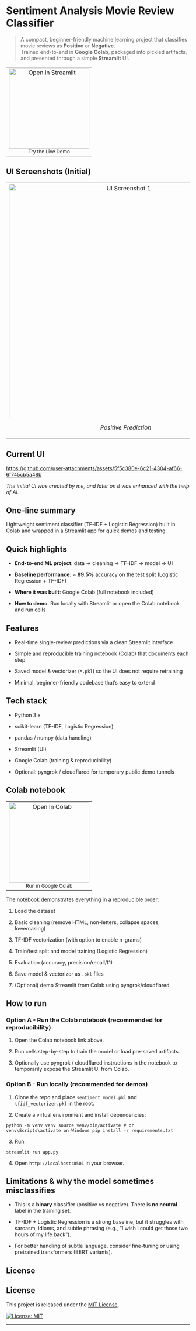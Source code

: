 
# Sentiment Analysis  Movie Review Classifier

> A compact, beginner-friendly machine learning project that classifies movie reviews as **Positive** or **Negative**.  
> Trained end-to-end in **Google Colab**, packaged into pickled artifacts, and presented through a simple **Streamlit** UI.


<table>
    </td>
    <td align="center">
      <a href="https://movie-review-sentiment-prediction.streamlit.app/" target="_blank">
        <img src="https://static.streamlit.io/badges/streamlit_badge_black_white.svg" alt="Open in Streamlit" width="220" />
      </a>
      <br>
      <sub>Try the Live Demo</sub>
    </td>
  </tr>
</table>


## UI Screenshots (Initial)

<table>
  <tr>
    <td align="center">
      <img src="https://github.com/user-attachments/assets/1271485c-039e-4767-94e7-651732ef7c30" alt="UI Screenshot 1" width="640" />
      <p><em>Positive Prediction</em></p>
    </td>
    <td align="center">
      <img src="https://github.com/user-attachments/assets/3e6ac725-31fc-4161-b9cb-d9bba03782f9" alt="UI Screenshot 2" width="640" />
      <p><em>Negative Prediction</em></p>
    </td>
  </tr>
</table>

## Current UI

https://github.com/user-attachments/assets/5f5c380e-6c21-4304-af66-6f745cb5a48b

*The initial UI was created by me, and later on it was enhanced with the help of AI.*

## One-line summary

Lightweight sentiment classifier (TF-IDF + Logistic Regression) built in Colab and wrapped in a Streamlit app for quick demos and testing.


## Quick highlights

-   **End-to-end ML project**: data → cleaning → TF-IDF → model → UI
    
-   **Baseline performance**: ≈ **89.5%** accuracy on the test split (Logistic Regression + TF-IDF)
    
-   **Where it was built**: Google Colab (full notebook included)
    
-   **How to demo**: Run locally with Streamlit or open the Colab notebook and run cells
    


## Features

-   Real-time single-review predictions via a clean Streamlit interface
    
-   Simple and reproducible training notebook (Colab) that documents each step
    
-   Saved model & vectorizer (`*.pkl`) so the UI does not require retraining
    
-   Minimal, beginner-friendly codebase that’s easy to extend
    


## Tech stack

-   Python 3.x
    
-   scikit-learn (TF-IDF, Logistic Regression)
    
-   pandas / numpy (data handling)
    
-   Streamlit (UI)
    
-   Google Colab (training & reproducibility)
    
-   Optional: pyngrok / cloudflared for temporary public demo tunnels
    

## Colab notebook

<table>
  <tr>
    <td align="center">
      <a href="https://colab.research.google.com/drive/1udu0z2zrXZJm2SfaJrWO-jblWLri5kJx?usp=sharing" target="_blank">
        <img src="https://colab.research.google.com/assets/colab-badge.svg" alt="Open In Colab" width="220" />
      </a>
      <br>
      <sub>Run in Google Colab</sub>
    </td>
  </tr>
</table>



The notebook demonstrates everything in a reproducible order:

1.  Load the dataset
    
2.  Basic cleaning (remove HTML, non-letters, collapse spaces, lowercasing)
    
3.  TF-IDF vectorization (with option to enable n-grams)
    
4.  Train/test split and model training (Logistic Regression)
    
5.  Evaluation (accuracy, precision/recall/f1)
    
6.  Save model & vectorizer as `.pkl` files
    
7.  (Optional) demo Streamlit from Colab using pyngrok/cloudflared


## How to run

### Option A - Run the Colab notebook (recommended for reproducibility)

1.  Open the Colab notebook link above.
    
2.  Run cells step-by-step to train the model or load pre-saved artifacts.
    
3.  Optionally use pyngrok / cloudflared instructions in the notebook to temporarily expose the Streamlit UI from Colab.
    

### Option B - Run locally (recommended for demos)

1.  Clone the repo and place `sentiment_model.pkl` and `tfidf_vectorizer.pkl` in the root.
    
2.  Create a virtual environment and install dependencies:
    

```python -m venv venv source venv/bin/activate # or venv\Scripts\activate on Windows pip install -r requirements.txt```

3.  Run:
    

`streamlit run app.py` 

4.  Open `http://localhost:8501` in your browser.
     


## Limitations & why the model sometimes misclassifies

-   This is a **binary** classifier (positive vs negative). There is **no neutral** label in the training set.
    
-   TF-IDF + Logistic Regression is a strong baseline, but it struggles with sarcasm, idioms, and subtle phrasing (e.g., “I wish I could get those two hours of my life back”).
    
-   For better handling of subtle language, consider fine-tuning or using pretrained transformers (BERT variants).
    



## License

## License

This project is released under the [MIT License](./LICENSE).

[![License: MIT](https://img.shields.io/badge/License-MIT-yellow.svg)](./LICENSE)


----------

